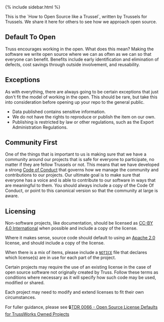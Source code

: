 <!-- We want a table of contents in the sidebar.  The krampdown -->
<!-- renderer supports {:toc}, but there's no way to have a layout -->
<!-- processed by krampdown.  Thus, we put some light layout -->
<!-- information here in the markdown. -->
{% include sidebar.html %}

<section markdown="1">
This is the `How to Open Source like a Trussel`, written by Trussels for Trussels. We share it here for others to see how we approach open source.

# Default To Open
Truss encourages working in the open. What does this mean? Making the software we write open source where we can as often as we can so that everyone can benefit. Benefits include early identification and elimination of defects, cost savings through outside involvement, and reusability.

## Exceptions
As with everything, there are always going to be certain exceptions that just don't fit the model of working in the open. This should be rare, but take this into consideration before opening up your repo to the general public.

- Data published contains sensitive information.
- We do not have the rights to reproduce or publish the item on our own.
- Publishing is restricted by law or other regulations, such as the Export Administration Regulations.

<!--
## Oh no, I've published an excepted case, what do?
TODO
-->

# Community First
One of the things that is important to us is making sure that we have a community around our projects that is safe for everyone to participate, no matter if they are fellow Trussels or not. This means that we have developed a strong [Code of Conduct](CODE-OF-CONDUCT) that governs how we manage the community and contributions to our projects. Our ultimate goal is to make sure that everyone has a voice and is able to contribute to our software in ways that are meaningful to them. You should always include a copy of the Code Of Conduct, or point to this canonical version so that the community at large is aware.

# Licensing

Non-software projects, like documentation, should be licensed as [CC-BY 4.0 International](LICENSE-CC-BY-4.0) when possible and include a copy of the license.

Where it makes sense, source code should default to using an [Apache 2.0](LICENSE-APACHE-2.0) license, and should include a copy of the license.

When there is a mix of items, please include a [`NOTICE`](NOTICE) file that declares which license(s) are in use for each part of the project.

Certain projects may require the use of an existing license in the case of open source software not originally created by Truss. Follow these terms as conditions where necessary as it will specify how such code may be used, modified or shared.

Each project may need to modify and extend licenses to fit their own circumstances.

For fuller guidance, please see :lock:[TDR 0066 - Open Source License Defaults for TrussWorks Owned Projects](https://docs.google.com/document/d/12UYIN3XfRPdKQV87_0ILa9-z6eWRBcLqtwP9fCyR6Tg/edit#heading=h.5wnob6jxgsgl)
